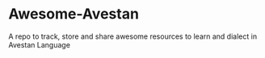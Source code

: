 # Awesome-Avestan
A repo to track, store and share awesome resources to learn and dialect in Avestan Language
